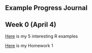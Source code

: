 ## Example Progress Journal

## Week 0 (April 4)

[Here](files/example_homework_0.html) is my 5 interesting R examples

[Here](files/EVDS-HW1.html) is my Homework 1